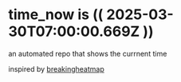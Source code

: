 # time_now is (( 2025-03-30T07:00:00.669Z ))

an automated repo that shows the currnent time

inspired by [breakingheatmap](https://github.com/breakingheatmap/breakingheatmap)